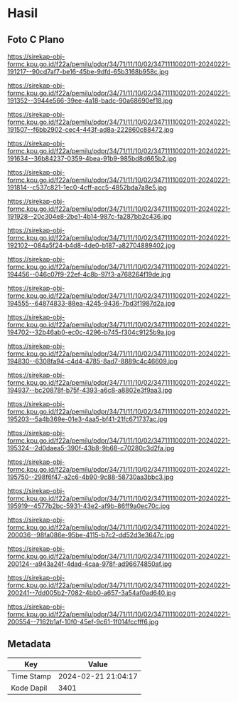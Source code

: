 # Hasil

## Foto C Plano

https://sirekap-obj-formc.kpu.go.id/f22a/pemilu/pdpr/34/71/11/10/02/3471111002011-20240221-191217--90cd7af7-be16-45be-9dfd-65b3168b958c.jpg

https://sirekap-obj-formc.kpu.go.id/f22a/pemilu/pdpr/34/71/11/10/02/3471111002011-20240221-191352--3944e566-39ee-4a18-badc-90a68690ef18.jpg

https://sirekap-obj-formc.kpu.go.id/f22a/pemilu/pdpr/34/71/11/10/02/3471111002011-20240221-191507--f6bb2902-cec4-443f-ad8a-222860c88472.jpg

https://sirekap-obj-formc.kpu.go.id/f22a/pemilu/pdpr/34/71/11/10/02/3471111002011-20240221-191634--36b84237-0359-4bea-91b9-985bd8d665b2.jpg

https://sirekap-obj-formc.kpu.go.id/f22a/pemilu/pdpr/34/71/11/10/02/3471111002011-20240221-191814--c537c821-1ec0-4cff-acc5-4852bda7a8e5.jpg

https://sirekap-obj-formc.kpu.go.id/f22a/pemilu/pdpr/34/71/11/10/02/3471111002011-20240221-191928--20c304e8-2be1-4b14-987c-fa287bb2c436.jpg

https://sirekap-obj-formc.kpu.go.id/f22a/pemilu/pdpr/34/71/11/10/02/3471111002011-20240221-192102--084a5f24-b4d8-4de0-b187-a82704889402.jpg

https://sirekap-obj-formc.kpu.go.id/f22a/pemilu/pdpr/34/71/11/10/02/3471111002011-20240221-194456--046c07f9-22ef-4c8b-97f3-a768264f19de.jpg

https://sirekap-obj-formc.kpu.go.id/f22a/pemilu/pdpr/34/71/11/10/02/3471111002011-20240221-194555--64874833-88ea-4245-9436-7bd3f1987d2a.jpg

https://sirekap-obj-formc.kpu.go.id/f22a/pemilu/pdpr/34/71/11/10/02/3471111002011-20240221-194702--32b46ab0-ec0c-4296-b745-f304c9125b9a.jpg

https://sirekap-obj-formc.kpu.go.id/f22a/pemilu/pdpr/34/71/11/10/02/3471111002011-20240221-194830--6308fa94-c4d4-4785-8ad7-8889c4c46609.jpg

https://sirekap-obj-formc.kpu.go.id/f22a/pemilu/pdpr/34/71/11/10/02/3471111002011-20240221-194937--bc20878f-b75f-4393-a6c8-a8802e3f9aa3.jpg

https://sirekap-obj-formc.kpu.go.id/f22a/pemilu/pdpr/34/71/11/10/02/3471111002011-20240221-195203--5a4b369e-01e3-4aa5-bf41-21fc671737ac.jpg

https://sirekap-obj-formc.kpu.go.id/f22a/pemilu/pdpr/34/71/11/10/02/3471111002011-20240221-195324--2d0daea5-390f-43b8-9b68-c70280c3d2fa.jpg

https://sirekap-obj-formc.kpu.go.id/f22a/pemilu/pdpr/34/71/11/10/02/3471111002011-20240221-195750--298f6f47-a2c6-4b90-9c88-58730aa3bbc3.jpg

https://sirekap-obj-formc.kpu.go.id/f22a/pemilu/pdpr/34/71/11/10/02/3471111002011-20240221-195919--4577b2bc-5931-43e2-af9b-86ff9a0ec70c.jpg

https://sirekap-obj-formc.kpu.go.id/f22a/pemilu/pdpr/34/71/11/10/02/3471111002011-20240221-200036--98fa086e-95be-4115-b7c2-dd52d3e3647c.jpg

https://sirekap-obj-formc.kpu.go.id/f22a/pemilu/pdpr/34/71/11/10/02/3471111002011-20240221-200124--a943a24f-4dad-4caa-978f-ad96674850af.jpg

https://sirekap-obj-formc.kpu.go.id/f22a/pemilu/pdpr/34/71/11/10/02/3471111002011-20240221-200241--7dd005b2-7082-4bb0-a657-3a54af0ad640.jpg

https://sirekap-obj-formc.kpu.go.id/f22a/pemilu/pdpr/34/71/11/10/02/3471111002011-20240221-200554--7162b1af-10f0-45ef-9c61-1f014fccfff6.jpg


## Metadata

| Key        | Value               |
| ---------- | ------------------- |
| Time Stamp | 2024-02-21 21:04:17 |
| Kode Dapil | 3401                |



